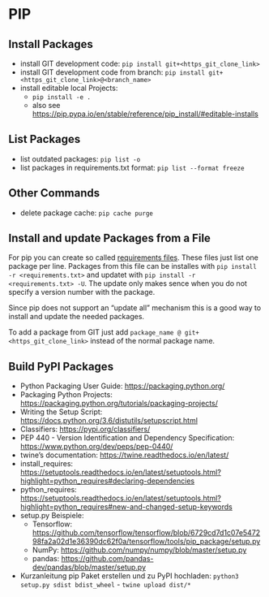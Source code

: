 # PIP

## Install Packages

- install GIT development code: `pip install git+<https_git_clone_link>`
- install GIT development code from branch: `pip install git+<https_git_clone_link>@<branch_name>`
- install editable local Projects:
  - `pip install -e .`
  - also see <https://pip.pypa.io/en/stable/reference/pip_install/#editable-installs>

## List Packages

- list outdated packages: `pip list -o`
- list packages in requirements.txt format: `pip list --format freeze`

## Other Commands

- delete package cache: `pip cache purge`

## Install and update Packages from a File

For pip you can create so called [requirements
files](https://pip.pypa.io/en/stable/user_guide/#requirements-files).
These files just list one package per line. Packages from this file can
be installes with `pip install -r <requirements.txt>` and updatet
with `pip install -r <requirements.txt> -U`. The update only makes
sence when you do not specify a version number with the package.

Since pip does not support an “update all” mechanism this is a good way
to install and update the needed packages.

To add a package from GIT just add `package_name @ git+<https_git_clone_link>` instead of the normal package name.

## Build PyPI Packages

- Python Packaging User Guide: <https://packaging.python.org/>
- Packaging Python Projects:
  <https://packaging.python.org/tutorials/packaging-projects/>
- Writing the Setup Script:
  <https://docs.python.org/3.6/distutils/setupscript.html>
- Classifiers: <https://pypi.org/classifiers/>
- PEP 440 - Version Identification and Dependency Specification:
  <https://www.python.org/dev/peps/pep-0440/>
- twine’s documentation: <https://twine.readthedocs.io/en/latest/>
- install_requires:
  <https://setuptools.readthedocs.io/en/latest/setuptools.html?highlight=python_requires#declaring-dependencies>
- python_requires:
  <https://setuptools.readthedocs.io/en/latest/setuptools.html?highlight=python_requires#new-and-changed-setup-keywords>
- setup.py Beispiele:
  - Tensorflow:
    <https://github.com/tensorflow/tensorflow/blob/6729cd7d1c07e547298fa2a02d1e36390dc62f0a/tensorflow/tools/pip_package/setup.py>
  - NumPy: <https://github.com/numpy/numpy/blob/master/setup.py>
  - pandas: <https://github.com/pandas-dev/pandas/blob/master/setup.py>
- Kurzanleitung pip Paket erstellen und zu PyPI hochladen: `python3 setup.py sdist bdist_wheel` - `twine upload dist/*`
